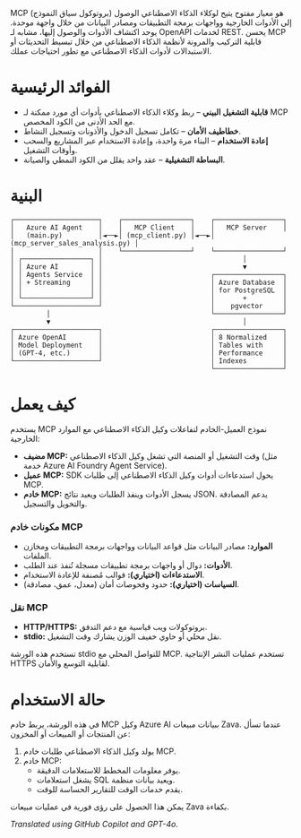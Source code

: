 MCP (بروتوكول سياق النموذج) هو معيار مفتوح يتيح لوكلاء الذكاء الاصطناعي الوصول إلى الأدوات الخارجية وواجهات برمجة التطبيقات ومصادر البيانات من خلال واجهة موحدة. يوحد اكتشاف الأدوات والوصول إليها، مشابه لـ OpenAPI لخدمات REST. يحسن MCP قابلية التركيب والمرونة لأنظمة الذكاء الاصطناعي من خلال تبسيط التحديثات أو الاستبدالات لأدوات الذكاء الاصطناعي مع تطور احتياجات عملك.

# الفوائد الرئيسية

- **قابلية التشغيل البيني** – ربط وكلاء الذكاء الاصطناعي بأدوات أي مورد ممكنة لـ MCP مع الحد الأدنى من الكود المخصص.
- **خطاطيف الأمان** – تكامل تسجيل الدخول والأذونات وتسجيل النشاط.
- **إعادة الاستخدام** – البناء مرة واحدة، وإعادة الاستخدام عبر المشاريع والسحب وأوقات التشغيل.
- **البساطة التشغيلية** – عقد واحد يقلل من الكود النمطي والصيانة.

# البنية

```
┌─────────────────────┐    ┌─────────────────┐    ┌─────────────────┐
│   Azure AI Agent    │    │   MCP Client    │    │   MCP Server    │
│   (main.py)         │◄──►│ (mcp_client.py) │◄──►│ (mcp_server_sales_analysis.py) │
│                     │    └─────────────────┘    └─────────────────┘
│ ┌─────────────────┐ │                                   │
│ │ Azure AI        │ │                                   ▼
│ │ Agents Service  │ │                           ┌─────────────────┐
│ │ + Streaming     │ │                           │ Azure Database  │
│ │                 │ │                           │ for PostgreSQL  │
│ └─────────────────┘ │                           │       +         │
└─────────────────────┘                           │    pgvector     │
         │                                        └─────────────────┘
         ▼                                                │
┌─────────────────────┐                           ┌─────────────────┐
│ Azure OpenAI        │                           │ 8 Normalized    │
│ Model Deployment    │                           │ Tables with     │
│ (GPT-4, etc.)       │                           │ Performance     │
└─────────────────────┘                           │ Indexes         │
                                                  └─────────────────┘
```

# كيف يعمل

يستخدم MCP نموذج العميل-الخادم لتفاعلات وكيل الذكاء الاصطناعي مع الموارد الخارجية:

- **مضيف MCP:** وقت التشغيل أو المنصة التي تشغل وكيل الذكاء الاصطناعي (مثل خدمة Azure AI Foundry Agent Service).
- **عميل MCP:** SDK يحول استدعاءات أدوات وكيل الذكاء الاصطناعي إلى طلبات MCP.
- **خادم MCP:** يسجل الأدوات وينفذ الطلبات ويعيد نتائج JSON. يدعم المصادقة والتخويل والتسجيل.

### مكونات خادم MCP

- **الموارد:** مصادر البيانات مثل قواعد البيانات وواجهات برمجة التطبيقات ومخازن الملفات.
- **الأدوات:** دوال أو واجهات برمجة تطبيقات مسجلة تُنفذ عند الطلب.
- **الاستدعاءات (اختياري):** قوالب مُصنفة للإعادة الاستخدام.
- **السياسات (اختياري):** حدود وفحوصات أمان (معدل، عمق، مصادقة).

### نقل MCP

- **HTTP/HTTPS:** بروتوكولات ويب قياسية مع دعم التدفق.
- **stdio:** نقل محلي أو حاوي خفيف الوزن يشارك وقت التشغيل.

تستخدم هذه الورشة stdio للتواصل المحلي مع MCP. تستخدم عمليات النشر الإنتاجية HTTPS لقابلية التوسع والأمان.

# حالة الاستخدام

في هذه الورشة، يربط خادم MCP وكيل Azure AI ببيانات مبيعات Zava. عندما تسأل عن المنتجات أو المبيعات أو المخزون:

1. يولد وكيل الذكاء الاصطناعي طلبات خادم MCP.
2. خادم MCP:
    - يوفر معلومات المخطط للاستعلامات الدقيقة.
    - يشغل استعلامات SQL ويعيد بيانات منظمة.
    - يقدم خدمات الوقت للتقارير الحساسة للوقت.

يمكن هذا الحصول على رؤى فورية في عمليات مبيعات Zava بكفاءة.

*Translated using GitHub Copilot and GPT-4o.*
